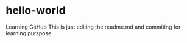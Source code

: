 # hello-world
Learning GitHub
This is just editing the readme.md and commiting for learning purspose.
